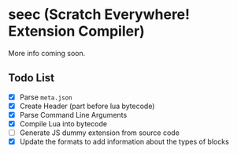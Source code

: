 # seec (Scratch Everywhere! Extension Compiler)

More info coming soon.

## Todo List

- [x] Parse `meta.json`
- [x] Create Header (part before lua bytecode)
- [x] Parse Command Line Arguments
- [x] Compile Lua into bytecode
- [ ] Generate JS dummy extension from source code
- [x] Update the formats to add information about the types of blocks
